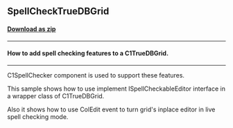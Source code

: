 ## SpellCheckTrueDBGrid
#### [Download as zip](https://minhaskamal.github.io/DownGit/#/home?url=https://github.com/GrapeCity/ComponentOne-WinForms-Samples/tree/master/NetFramework\TrueDBGrid\CS\SpellCheckTrueDBGrid)
____
#### How to add spell checking features to a C1TrueDBGrid.
____
C1SpellChecker component is used to support these features. 

This sample shows how to use implement ISpellCheckableEditor interface in a wrapper class of C1TrueDBGrid. 

Also it shows how to use ColEdit event to turn grid's inplace editor in live spell checking mode. 